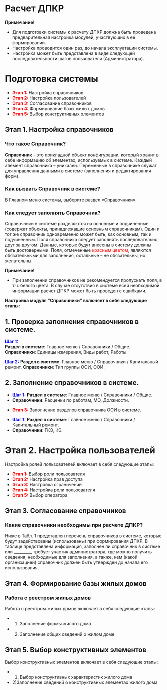 ﻿# Расчет ДПКР


**Примечание!**

- Для подготовки системы к расчету ДПКР должна быть проведена предварительная настройка модулей, участвующих в ее формировании.
- Настройка проводится один раз, до начала эксплуатации системы.
- Настройка может быть представлена в виде следующей последовательности шагов пользователя (Администратора). 

# Подготовка системы

- <span style="color: red">**Этап 1:**</span> Настройка справочников
- <span style="color: red">**Этап 2:**</span> Настройка пользователей
- <span style="color: red">**Этап 3:**</span> Согласование справочников
- <span style="color: red">**Этап 4:**</span> Формирование базы жилых домов
- <span style="color: red">**Этап 5:**</span> Выбор конструктивных элементов

## Этап 1. Настройка справочников

### Что такое Справочник?

**Справочник** - это прикладной объект конфигурации, который хранит в себе информацию об элементах, используемых в системе. 
Каждый элемент справочника – уникален. Переменные в справочнике служат для управления данными в системе (заполнения и редактирования форм). 

### Как вызвать Справочник в системе?

В Главном меню системы, выберите раздел «Справочники».

### Как следует заполнять Справочник?

Справочники в системе разделяются на основные и подчиненные (содержат объекты, принадлежащие основным справочникам).
Один и тот же справочник одновременно может быть, как основным, так и подчиненным.
Поля справочника следует заполнять последовательно, друг за другом. Данные, которые будут внесены в систему должны быть достоверными.
Поля, отмеченные <span style="color: red">красным цветом</span>, являются обязательными для заполнения, остальные – не обязательны, но желательны.

**Примечание!**

- При заполнении справочников не рекомендуется пропускать поля, в т.ч. белого цвета.
В случае отсутствия в системе всей необходимой информации расчет ДПКР может быть проведен с ошибками.


**Настройка модуля "Справочники" включяет в себя следующие этапы:**

## 1. Проверка заполнения справочников в системе.

<span style="color: blue">**Шаг 1:**</span>  
**Раздел в системе**: Главное меню / Справочники / Общие.
**Справочники**: Единицы измерения, Виды работ, Работы.
 
<span style="color: blue">**Шаг 2:**</span>
**Раздел в системе**: Главное меню / Справочники / Капитальный ремонт.
**Справочники**: Тип группы ООИ, ООИ.

## 2. Заполнение справочников в системе.
- <span style="color: blue">**Шаг 1:**</span> **Раздел в системе**: Главное меню / Справочники / Общие.
- **Справочники**: Расценки по работам, МО, Должности.

* <span style="color: red">**Этап 3:**</span> Заполнение разделов справочника ООИ в системе.
- <span style="color: blue">**Шаг 1:**</span> **Раздел в системе**: Главное меню / Справочники / Капитальный ремонт.
- **Справочники**: ГКЭ, КЭ.

# Этап 2. Настройка пользователей

Настройка ролей пользователей включает в себя следующие этапы: 

- <span style="color: red">**Этап 1:**</span> Выбор роли пользователя
- <span style="color: red">**Этап 2:**</span> Настройка прав доступа
- <span style="color: red">**Этап 3:**</span> Настройка ограничений
- <span style="color: red">**Этап 4:**</span> Настройка роли пользователя
- <span style="color: red">**Этап 5:**</span> Выбор оператора

## Этап 3. Согласование справочников

### Какие справочники необходимы при расчете ДПКР?

Ниже в Табл. 1 представлен перечень справочников в системе, которые будут задействованы (использованы) при формирования ДПКР.
В таблице представлена информация, заполнен ли справочник в системе или _________ требует участия администратора, где можно получить сведения, необходимые для заполнения,
а также, кем (какой организацией) справочник должен быть утвержден до начала его использования.

## Этап 4. Формирование базы жилых домов

### Работа с реестром жилых домов

Работа с реестром жилых домов включает в себя следующие этапы:

- 1) Заполнение формы жилого дома
- 2) Заполнение общих сведений о жилом доме

## Этап 5. Выбор конструктивных элементов

Выбор конструктивных элементов включает в себя следующие этапы:

- 1) Выбор конструктивных характеристик жилого дома
- 2)Заполнение сведений о конструктивных элементах жилого дома


















															
															 
															 

 